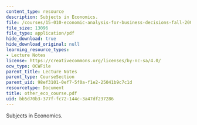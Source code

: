 ```yaml
---
content_type: resource
description: Subjects in Economics.
file: /courses/15-010-economic-analysis-for-business-decisions-fall-2004/bb5d70b3377ffc72144c3a47df237286_other_eco_course.pdf
file_size: 13096
file_type: application/pdf
hide_download: true
hide_download_original: null
learning_resource_types:
- Lecture Notes
license: https://creativecommons.org/licenses/by-nc-sa/4.0/
ocw_type: OCWFile
parent_title: Lecture Notes
parent_type: CourseSection
parent_uid: 98ef3101-0ef7-5f0a-f1e2-25041b9c7c1d
resourcetype: Document
title: other_eco_course.pdf
uid: bb5d70b3-377f-fc72-144c-3a47df237286
---
```

Subjects in Economics.
